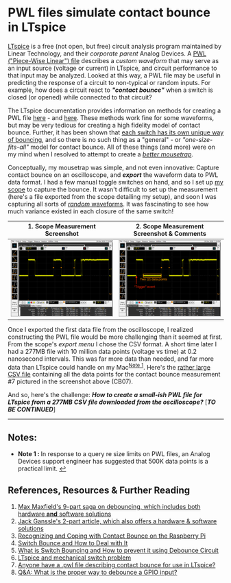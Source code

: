 # PWL files simulate contact bounce in LTspice

[LTspice](https://www.analog.com/en/design-center/design-tools-and-calculators/ltspice-simulator.html) is a free (not open, but free) circuit analysis program maintained by Linear Technology, and their *corporate parent* Analog Devices. A [PWL ("Piece-Wise Linear") file](https://www.analog.com/en/technical-articles/ltspice-piecewise-linear-functions-for-voltage-current-sources.html) describes a *custom waveform* that may serve as an input source (voltage or current) in LTspice, and circuit performance to that input may be analyzed. Looked at this way, a PWL file may be useful in predicting the response of a circuit to non-typical or random inputs. For example, how does a circuit react to ***"contact bounce"*** when a switch is closed (or opened) while connected to that circuit?    

The LTspice documentation provides information on methods for creating a PWL file [here](https://www.analog.com/en/technical-articles/ltspice-importing-exporting-pwl-data.html) - and [here](https://www.analog.com/en/technical-articles/ltspice-piecewise-linear-functions-for-voltage-current-sources.html). These methods work fine for some waveforms, but may be very tedious for creating a high fidelity model of contact bounce. Further, it has been shown that [each switch has its own unique way of bouncing](https://www.eejournal.com/article/ultimate-guide-to-switch-debounce-part-1/), and so there is no such thing as a "general" - or *"one-size-fits-all"* model for contact bounce. All of these things (and more) were on my mind when I resolved to attempt to create a [*better mousetrap*](https://idioms.thefreedictionary.com/build+a+better+mousetrap). 

Conceptually, my mousetrap was simple, and not even innovative: Capture contact bounce on an oscilloscope, and ***export*** the waveform data to PWL data format. I had a few manual toggle switches on hand, and so I set up [my scope](https://www.keysight.com/en/pdx-x201760-pn-MSO9104A/mixed-signal-oscilloscope-1-ghz-4-analog-plus-16-digital-channels?nid=-32534.1150138&cc=US&lc=eng&pm=ov) to capture the bounce. It wasn't difficult to set up the measurement (here's a file exported from the scope detailing my setup), and soon I was capturing all sorts of [*random* waveforms](https://imgur.com/a/JcRDZ7k). It was fascinating to see how much variance existed in each closure of the same switch! 

| 1. Scope Measurement Screenshot | 2. Scope Measurement Screenshot & Comments |
| -------------------------- | -------------------------- |
<img src="pix/ContactBounce07.png" alt="Scope Measurement Screenshot, Contact Bounce Measurement 7" width="480">|<img src="pix/ContactBounce07-Comments.png" alt="Scope Measurement Screenshot w/Cmts, CB07" width="480">

Once I exported the first data file from the oscilloscope, I realized constructing the PWL file would be more challenging than it seemed at first. From the scope's *export menu* I chose the CSV format. A short time later I had a 277MB file with 10 million data points (voltage vs time) at 0.2 nanosecond intervals. This was far more data than needed, and far more data than LTspice could handle on my Mac<sup id="a1">[Note 1](#f1)</sup>. Here's the [rather large CSV file](https://drive.google.com/file/d/14TgyNHGOWcfiwsI2c3uICQXNFt6SBPWj/view?usp=sharing) containing all the data points for the contact bounce measurement #7 pictured in the screenshot above (CB07).  

And so, here's the challenge: ***How to create a small-ish PWL file for LTspice from a 277MB CSV file downloaded from the oscilloscope?***     [***TO BE CONTINUED***]









---

## Notes: 

   * <b id="f1">Note 1 : </b>In response to a query re size limits on PWL files, an Analog Devices support engineer has suggested that 500K data points is a practical limit. [↩](#a1) 


## References, Resources & Further Reading

1. [Max Maxfield's 9-part saga on debouncing, which includes both hardware **and** software solutions](https://www.eejournal.com/article/ultimate-guide-to-switch-debounce-part-5/) 
2. [Jack Ganssle's 2-part article, which also offers a hardware & software solutions](http://www.ganssle.com/debouncing-pt2.htm)  
3. [Recognizing and Coping with Contact Bounce on the Raspberry Pi](https://www.dummies.com/computers/raspberry-pi/recognizing-and-coping-with-contact-bounce-on-the-raspberry-pi/) 
4. [Switch Bounce and How to Deal with It](https://www.allaboutcircuits.com/technical-articles/switch-bounce-how-to-deal-with-it/) 
5. [What is Switch Bouncing and How to prevent it using Debounce Circuit](https://circuitdigest.com/electronic-circuits/what-is-switch-bouncing-and-how-to-prevent-it-using-debounce-circuit) 
6. [LTspice and mechanical switch problem](https://www.eevblog.com/forum/beginners/ltspice-and-mechanical-switch-problem/msg3162872/#msg3162872) 
7. [Anyone have a .pwl file describing contact bounce for use in LTspice?](https://www.eevblog.com/forum/projects/anyone-have-a-pwl-file-describing-contact-bounce-for-use-in-ltspice/msg3370850/#msg3370850) 
8. [Q&A: What is the proper way to debounce a GPIO input?](https://raspberrypi.stackexchange.com/questions/118349/what-is-the-proper-way-to-debounce-a-gpio-input) 